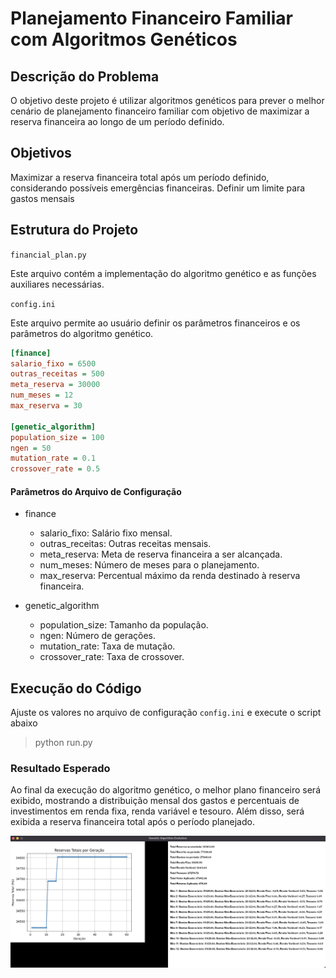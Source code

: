 # Planejamento Financeiro Familiar com Algoritmos Genéticos

## Descrição do Problema

O objetivo deste projeto é utilizar algoritmos genéticos para prever o melhor cenário de planejamento financeiro familiar com objetivo de maximizar a reserva financeira ao longo de um período definido.

## Objetivos
Maximizar a reserva financeira total após um período definido, considerando possíveis emergências financeiras.
Definir um limite para gastos mensais

## Estrutura do Projeto

`financial_plan.py`

Este arquivo contém a implementação do algoritmo genético e as funções auxiliares necessárias.

`config.ini`

Este arquivo permite ao usuário definir os parâmetros financeiros e os parâmetros do algoritmo genético.

```ini
[finance]
salario_fixo = 6500
outras_receitas = 500
meta_reserva = 30000
num_meses = 12
max_reserva = 30

[genetic_algorithm]
population_size = 100
ngen = 50
mutation_rate = 0.1
crossover_rate = 0.5
```

#### Parâmetros do Arquivo de Configuração

 - finance
   - salario_fixo: Salário fixo mensal.
   - outras_receitas: Outras receitas mensais.
   - meta_reserva: Meta de reserva financeira a ser alcançada.
   - num_meses: Número de meses para o planejamento.
   - max_reserva: Percentual máximo da renda destinado à reserva financeira.

- genetic_algorithm
   - population_size: Tamanho da população.
   - ngen: Número de gerações.
   - mutation_rate: Taxa de mutação.
   - crossover_rate: Taxa de crossover.

## Execução do Código

Ajuste os valores no arquivo de configuração `config.ini` e execute o script abaixo

> python run.py

### Resultado Esperado

Ao final da execução do algoritmo genético, o melhor plano financeiro será exibido, mostrando a distribuição mensal dos gastos e percentuais de investimentos em renda fixa, renda variável e tesouro. Além disso, será exibida a reserva financeira total após o período planejado.


![](./asset/result.png "Resultado")

